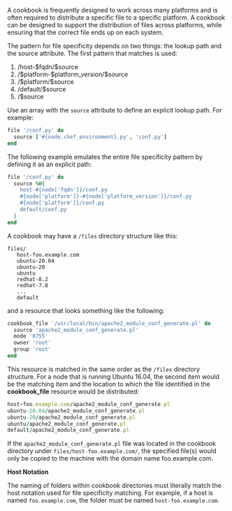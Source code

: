 A cookbook is frequently designed to work across many platforms and is
often required to distribute a specific file to a specific platform. A
cookbook can be designed to support the distribution of files across
platforms, while ensuring that the correct file ends up on each system.

The pattern for file specificity depends on two things: the lookup path
and the source attribute. The first pattern that matches is used:

1.  /host-\$fqdn/\$source
2.  /\$platform-\$platform_version/\$source
3.  /\$platform/\$source
4.  /default/\$source
5.  /\$source

Use an array with the `source` attribute to define an explicit lookup
path. For example:

``` ruby
file '/conf.py' do
  source ['#{node.chef_environment}.py', 'conf.py']
end
```

The following example emulates the entire file specificity pattern by
defining it as an explicit path:

``` ruby
file '/conf.py' do
  source %W{
    host-#{node['fqdn']}/conf.py
    #{node['platform']}-#{node['platform_version']}/conf.py
    #{node['platform']}/conf.py
    default/conf.py
  }
end
```

A cookbook may have a `/files` directory structure like this:

    files/
       host-foo.example.com
       ubuntu-20.04
       ubuntu-20
       ubuntu
       redhat-8.2
       redhat-7.8
       ...
       default

and a resource that looks something like the following:

``` ruby
cookbook_file '/usr/local/bin/apache2_module_conf_generate.pl' do
  source 'apache2_module_conf_generate.pl'
  mode '0755'
  owner 'root'
  group 'root'
end
```

This resource is matched in the same order as the `/files` directory
structure. For a node that is running Ubuntu 16.04, the second item
would be the matching item and the location to which the file identified
in the **cookbook_file** resource would be distributed:

``` ruby
host-foo.example.com/apache2_module_conf_generate.pl
ubuntu-20.04/apache2_module_conf_generate.pl
ubuntu-20/apache2_module_conf_generate.pl
ubuntu/apache2_module_conf_generate.pl
default/apache2_module_conf_generate.pl
```

If the `apache2_module_conf_generate.pl` file was located in the
cookbook directory under `files/host-foo.example.com/`, the specified
file(s) would only be copied to the machine with the domain name
foo.example.com.

**Host Notation**

The naming of folders within cookbook directories must literally match
the host notation used for file specificity matching. For example, if a
host is named `foo.example.com`, the folder must be named
`host-foo.example.com`.

